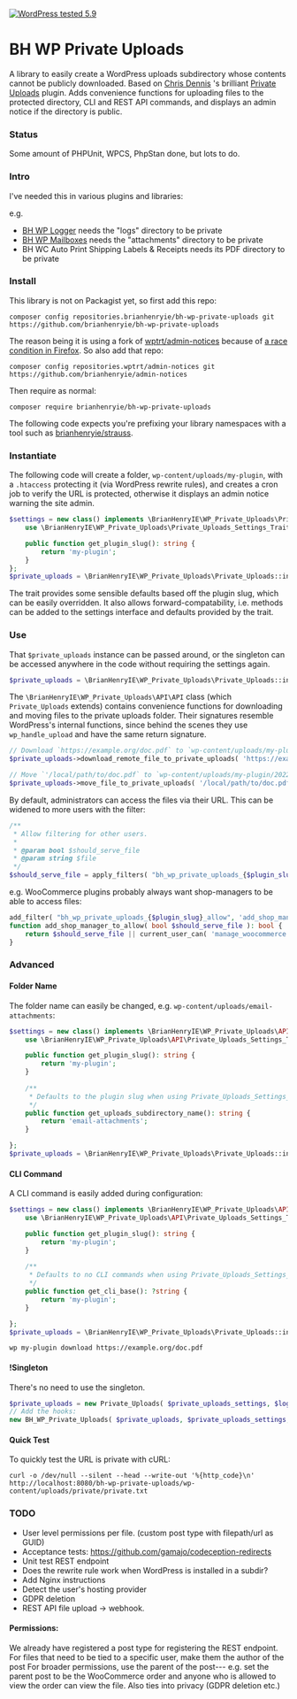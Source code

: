 [![WordPress tested 5.9](https://img.shields.io/badge/WordPress-v5.9%20tested-0073aa.svg)](https://wordpress.org/plugins/plugin_slug)

# BH WP Private Uploads

A library to easily create a WordPress uploads subdirectory whose contents cannot be publicly downloaded. Based on [Chris Dennis](https://github.com/StarsoftAnalysis) 's brilliant [Private Uploads](wordpress.org/plugins/private-uploads/) plugin. Adds convenience functions for uploading files to the protected directory, CLI and REST API commands, and displays an admin notice if the directory is public.

### Status

Some amount of PHPUnit, WPCS, PhpStan done, but lots to do.

### Intro

I've needed this in various plugins and libraries:

e.g.
* [BH WP Logger](https://github.com/BrianHenryIE/bh-wp-logger) needs the "logs" directory to be private
* [BH WP Mailboxes](https://github.com/BrianHenryIE/bh-wp-mailboxes) needs the "attachments" directory to be private
* BH WC Auto Print Shipping Labels & Receipts needs its PDF directory to be private

### Install

This library is not on Packagist yet, so first add this repo:

`composer config repositories.brianhenryie/bh-wp-private-uploads git https://github.com/brianhenryie/bh-wp-private-uploads`

The reason being it is using a fork of [wptrt/admin-notices](https://github.com/WPTT/admin-notices) because of [a race condition in Firefox](https://github.com/WPTT/admin-notices/issues/14). So also add that repo:

`composer config repositories.wptrt/admin-notices git https://github.com/brianhenryie/admin-notices`

Then require as normal:

`composer require brianhenryie/bh-wp-private-uploads`

The following code expects you're prefixing your library namespaces with a tool such as [brianhenryie/strauss](https://github.com/BrianHenryIE/strauss/).

### Instantiate

The following code will create a folder, `wp-content/uploads/my-plugin`, with a `.htaccess` protecting it (via WordPress rewrite rules), and creates a cron job to verify the URL is protected, otherwise it displays an admin notice warning the site admin.

```php
$settings = new class() implements \BrianHenryIE\WP_Private_Uploads\Private_Uploads_Settings_Interface {
	use \BrianHenryIE\WP_Private_Uploads\Private_Uploads_Settings_Trait;

	public function get_plugin_slug(): string {
		return 'my-plugin';
	}
};
$private_uploads = \BrianHenryIE\WP_Private_Uploads\Private_Uploads::instance( $settings );
```

The trait provides some sensible defaults based off the plugin slug, which can be easily overridden. It also allows forward-compatability, i.e. methods can be added to the settings interface and defaults provided by the trait.

### Use

That `$private_uploads` instance can be passed around, or the singleton can be accessed anywhere in the code without requiring the settings again.

```php
$private_uploads = \BrianHenryIE\WP_Private_Uploads\Private_Uploads::instance();
```

The `\BrianHenryIE\WP_Private_Uploads\API\API` class (which `Private_Uploads` extends) contains convenience functions for downloading and moving files to the private uploads folder. Their signatures resemble WordPress's internal functions, since behind the scenes they use `wp_handle_upload` and have the same return signature.

```php
// Download `https://example.org/doc.pdf` to `wp-content/uploads/my-plugin/2022/02/target-filename.pdf`.
$private_uploads->download_remote_file_to_private_uploads( 'https://example.org/doc.pdf', 'target-filename.pdf' );

// Move `'/local/path/to/doc.pdf` to `wp-content/uploads/my-plugin/2022/02/target-filename.pdf`.
$private_uploads->move_file_to_private_uploads( '/local/path/to/doc.pdf', 'target-filename.pdf' );
```

By default, administrators can access the files via their URL. This can be widened to more users with the filter:

```php
/**
 * Allow filtering for other users.
 *
 * @param bool $should_serve_file
 * @param string $file
 */
$should_serve_file = apply_filters( "bh_wp_private_uploads_{$plugin_slug}_allow", $should_serve_file, $file );
```

e.g. WooCommerce plugins probably always want shop-managers to be able to access files:

```php
add_filter( "bh_wp_private_uploads_{$plugin_slug}_allow", 'add_shop_manager_to_allow' );
function add_shop_manager_to_allow( bool $should_serve_file ): bool {
	return $should_serve_file || current_user_can( 'manage_woocommerce' );
}
```


### Advanced

#### Folder Name

The folder name can easily be changed, e.g. `wp-content/uploads/email-attachments`:

```php
$settings = new class() implements \BrianHenryIE\WP_Private_Uploads\API\Private_Uploads_Settings_Interface {
	use \BrianHenryIE\WP_Private_Uploads\API\Private_Uploads_Settings_Trait;

	public function get_plugin_slug(): string {
		return 'my-plugin';
	}
	
    /**
	 * Defaults to the plugin slug when using Private_Uploads_Settings_Trait.
	 */
	public function get_uploads_subdirectory_name(): string {
		return 'email-attachments';
	}

};
$private_uploads = \BrianHenryIE\WP_Private_Uploads\Private_Uploads::instance( $settings );
```

#### CLI Command

A CLI command is easily added during configuration:

```php
$settings = new class() implements \BrianHenryIE\WP_Private_Uploads\API\Private_Uploads_Settings_Interface {
	use \BrianHenryIE\WP_Private_Uploads\API\Private_Uploads_Settings_Trait;

	public function get_plugin_slug(): string {
		return 'my-plugin';
	}
	
	/**
	 * Defaults to no CLI commands when using Private_Uploads_Settings_Trait.
	 */
	public function get_cli_base(): ?string {
		return 'my-plugin';
	}

};
$private_uploads = \BrianHenryIE\WP_Private_Uploads\Private_Uploads::instance( $settings );
```

```
wp my-plugin download https://example.org/doc.pdf
```

#### !Singleton

There's no need to use the singleton.

```php
$private_uploads = new Private_Uploads( $private_uploads_settings, $logger );
// Add the hooks:
new BH_WP_Private_Uploads( $private_uploads, $private_uploads_settings, $logger );
```

#### Quick Test

To quickly test the URL is private with cURL:

```
curl -o /dev/null --silent --head --write-out '%{http_code}\n' http://localhost:8080/bh-wp-private-uploads/wp-content/uploads/private/private.txt
```

### TODO

* User level permissions per file. (custom post type with filepath/url as GUID)
* Acceptance tests: https://github.com/gamajo/codeception-redirects
* Unit test REST endpoint
* Does the rewrite rule work when WordPress is installed in a subdir?
* Add Nginx instructions
* Detect the user's hosting provider
* GDPR deletion
* REST API file upload -> webhook.

#### Permissions: 

We already have registered a post type for registering the REST endpoint.
For files that need to be tied to a specific user, make them the author of the post
For broader permissions, use the parent of the post--- e.g. set the parent post to be the WooCommerce order and anyone who is allowed to view the order can view the file.
Also ties into privacy (GDPR deletion etc.)

